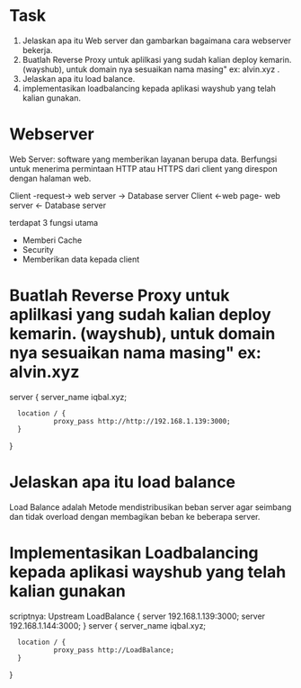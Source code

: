 # Task
1. Jelaskan apa itu Web server dan gambarkan bagaimana cara webserver bekerja.
2. Buatlah Reverse Proxy untuk aplilkasi yang sudah kalian deploy kemarin. (wayshub), untuk domain nya sesuaikan nama masing" ex: alvin.xyz .
3. Jelaskan apa itu load balance.
4. implementasikan loadbalancing kepada aplikasi wayshub yang telah kalian gunakan.

# Webserver
Web Server: software yang memberikan layanan berupa data. Berfungsi untuk menerima permintaan HTTP atau HTTPS dari client yang direspon dengan halaman web.

Client -request-> web server -> Database server
Client <-web page- web server <- Database server

terdapat 3 fungsi utama
  - Memberi Cache
  - Security
  - Memberikan data kepada client
# Buatlah Reverse Proxy untuk aplilkasi yang sudah kalian deploy kemarin. (wayshub), untuk domain nya sesuaikan nama masing" ex: alvin.xyz 
server {
      server_name iqbal.xyz;

      location / {
               proxy_pass http://http://192.168.1.139:3000;
      }
}
# Jelaskan apa itu load balance
Load Balance adalah Metode mendistribusikan beban server agar seimbang dan tidak overload dengan membagikan beban ke beberapa server.

# Implementasikan Loadbalancing kepada aplikasi wayshub yang telah kalian gunakan

scriptnya:
Upstream LoadBalance { 
    server 192.168.1.139:3000;
    server 192.168.1.144:3000;
}
server {
      server_name iqbal.xyz;

      location / {
               proxy_pass http://LoadBalance;
      }
}
